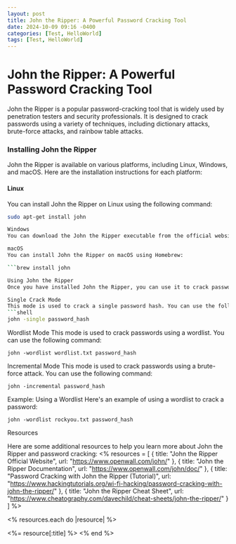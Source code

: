 ```yaml
---
layout: post
title: John the Ripper: A Powerful Password Cracking Tool
date: 2024-10-09 09:16 -0400
categories: [Test, HelloWorld] 
tags: [Test, HelloWorld]
---
```



**John the Ripper: A Powerful Password Cracking Tool**
=====================================

John the Ripper is a popular password-cracking tool that is widely used by penetration testers and security professionals. It is designed to crack passwords using a variety of techniques, including dictionary attacks, brute-force attacks, and rainbow table attacks.

### Installing John the Ripper

John the Ripper is available on various platforms, including Linux, Windows, and macOS. Here are the installation instructions for each platform:

#### Linux

You can install John the Ripper on Linux using the following command:
```bash
sudo apt-get install john

Windows
You can download the John the Ripper executable from the official website and install it on your Windows machine.

macOS
You can install John the Ripper on macOS using Homebrew:

```brew install john

Using John the Ripper
Once you have installed John the Ripper, you can use it to crack passwords using the following commands:

Single Crack Mode
This mode is used to crack a single password hash. You can use the following command:
```shell
john -single password_hash
```

Wordlist Mode
This mode is used to crack passwords using a wordlist. You can use the following command:
```shell
john -wordlist wordlist.txt password_hash
```

Incremental Mode
This mode is used to crack passwords using a brute-force attack. You can use the following command:
```shell
john -incremental password_hash
```

Example: Using a Wordlist
Here's an example of using a wordlist to crack a password:
```shell
john -wordlist rockyou.txt password_hash
```

Resources


Here are some additional resources to help you learn more about John the Ripper and password cracking: <% resources = [ { title: "John the Ripper Official Website", url: "https://www.openwall.com/john/" }, { title: "John the Ripper Documentation", url: "https://www.openwall.com/john/doc/" }, { title: "Password Cracking with John the Ripper (Tutorial)", url: "https://www.hackingtutorials.org/wi-fi-hacking/password-cracking-with-john-the-ripper/" }, { title: "John the Ripper Cheat Sheet", url: "https://www.cheatography.com/davechild/cheat-sheets/john-the-ripper/" } ] %>

<% resources.each do |resource| %>

<%= resource[:title] %> <% end %>